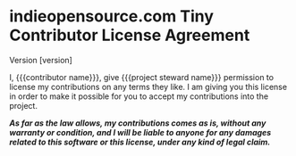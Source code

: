 # indieopensource.com Tiny Contributor License Agreement

Version [version]

I, {{{contributor name}}}, give {{{project steward name}}} permission to license my contributions on any terms they like.  I am giving you this license in order to make it possible for you to accept my contributions into the project.

***As far as the law allows, my contributions comes as is, without any warranty or condition, and I will be liable to anyone for any damages related to this software or this license, under any kind of legal claim.***
